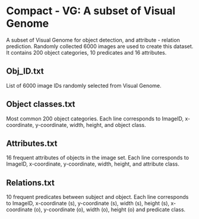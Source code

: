 # Compact - VG: A subset of Visual Genome

A subset of Visual Genome for object detection, and attribute - relation prediction. Randomly collected 6000 images are used to create this dataset. It contains 200 object categories, 10 predicates and 16 attributes. 

## Obj_ID.txt

List of 6000 image IDs randomly selected from Visual Genome.

## Object classes.txt

Most common 200 object categories. Each line corresponds to ImageID, x-coordinate, y-coordinate, width, height, and object class.

## Attributes.txt

16 frequent attributes of objects in the image set. Each line corresponds to ImageID, x-coordinate, y-coordinate, width, height, and attribute class.  

## Relations.txt

10 frequent predicates between subject and object. Each line corresponds to ImageID, x-coordinate (s), y-coordinate (s), width (s), height (s), x-coordinate (o), y-coordinate (o), width (o), height (o) and predicate class. 
